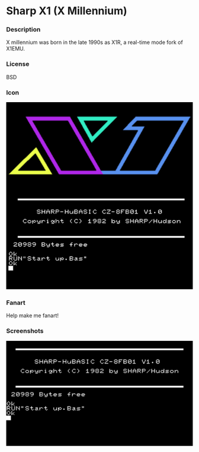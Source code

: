 # Sharp X1 (X Millennium)

### Description

X millennium was born in the late 1990s as X1R, a real-time mode fork of X1EMU.

### License

BSD

### Icon

![Sharp X1 (X Millennium) icon](game.libretro.xmil/resources/icon.png)

### Fanart

Help make me fanart!

### Screenshots

![Sharp X1 (X Millennium) screenshot](game.libretro.xmil/resources/screenshot-01.jpg)
